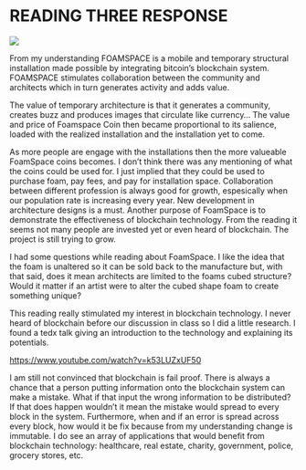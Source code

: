 # READING THREE RESPONSE

![](https://media.giphy.com/media/101FpUfWiGZFVm/giphy.gif)

From my understanding FOAMSPACE is a mobile and temporary structural installation made possible by integrating bitcoin’s blockchain system. FOAMSPACE stimulates collaboration between the community and architects which in turn generates activity and adds value. 

The value of temporary architecture is that it generates a community, creates buzz and produces images that circulate like currency… The value and price of Foamspace Coin then became proportional to its salience, loaded with the realized installation and the installation yet to come.

As more people are engage with the installations then the more valueable FoamSpace coins becomes. I don’t think there was any mentioning of what the coins could be used for. I just implied that they could be used to purchase foam, pay fees, and pay for installation space. Collaboration between different profession is always good for growth, espesically when our population rate is increasing every year. New development in architecture designs is a must.   Another purpose of FoamSpace is to demonstrate the effectiveness of blockchain technology. From the reading it seems not many people are invested yet or even heard of blockchain. The project is still trying to grow.    

I had some questions while reading about FoamSpace. I like the idea that the foam is unaltered so it can be sold back to the manufacture but, with that said, does it mean architects are limited to the foams cubed structure? Would it matter if an artist were to alter the cubed shape foam to create something unique? 

This reading really stimulated my interest in blockchain technology. I never heard of blockchain before our discussion in class so I did a little research. I found a tedx talk giving an introduction to the technology and explaining its potentials.

https://www.youtube.com/watch?v=k53LUZxUF50 

I am still not convinced that blockchain is fail proof. There is always a chance that a person putting information onto the blockchain system can make a mistake. What if that input the wrong information to be distributed? If that does happen wouldn’t it mean the mistake would spread to every block in the system. Furthermore, when and if an error is spread across every block, how would it be fix because from my understanding change is immutable. I do see an array of applications that would benefit from blockchain technology: healthcare, real estate, charity, government, police, grocery stores, etc. 
